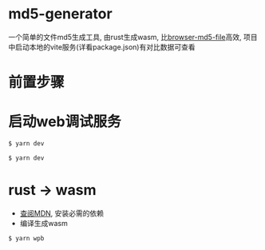 # md5-generator

一个简单的文件md5生成工具, 由rust生成wasm, 比[browser-md5-file](https://www.npmjs.com/package/browser-md5-file)高效, 项目中启动本地的vite服务(详看package.json)有对比数据可查看

# 前置步骤


# 启动web调试服务

```bash
$ yarn dev
```

```bash
$ yarn dev
```

# rust -> wasm

- [查阅MDN](https://developer.mozilla.org/zh-CN/docs/WebAssembly/Rust_to_wasm), 安装必需的依赖
- 编译生成wasm
```bash
$ yarn wpb
```